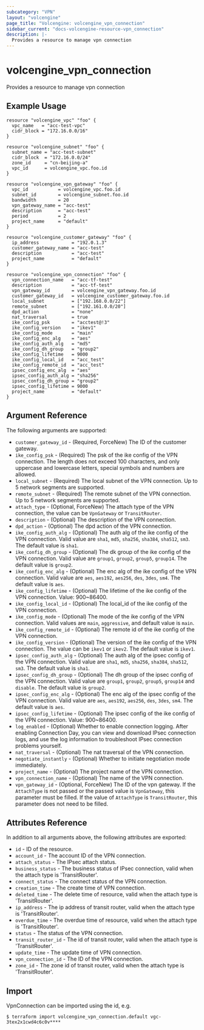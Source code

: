 ```yaml
---
subcategory: "VPN"
layout: "volcengine"
page_title: "Volcengine: volcengine_vpn_connection"
sidebar_current: "docs-volcengine-resource-vpn_connection"
description: |-
  Provides a resource to manage vpn connection
---
```

# volcengine_vpn_connection
Provides a resource to manage vpn connection
## Example Usage
```hcl
resource "volcengine_vpc" "foo" {
  vpc_name   = "acc-test-vpc"
  cidr_block = "172.16.0.0/16"
}

resource "volcengine_subnet" "foo" {
  subnet_name = "acc-test-subnet"
  cidr_block  = "172.16.0.0/24"
  zone_id     = "cn-beijing-a"
  vpc_id      = volcengine_vpc.foo.id
}

resource "volcengine_vpn_gateway" "foo" {
  vpc_id           = volcengine_vpc.foo.id
  subnet_id        = volcengine_subnet.foo.id
  bandwidth        = 20
  vpn_gateway_name = "acc-test"
  description      = "acc-test"
  period           = 2
  project_name     = "default"
}

resource "volcengine_customer_gateway" "foo" {
  ip_address            = "192.0.1.3"
  customer_gateway_name = "acc-test"
  description           = "acc-test"
  project_name          = "default"
}

resource "volcengine_vpn_connection" "foo" {
  vpn_connection_name   = "acc-tf-test"
  description           = "acc-tf-test"
  vpn_gateway_id        = volcengine_vpn_gateway.foo.id
  customer_gateway_id   = volcengine_customer_gateway.foo.id
  local_subnet          = ["192.168.0.0/22"]
  remote_subnet         = ["192.161.0.0/20"]
  dpd_action            = "none"
  nat_traversal         = true
  ike_config_psk        = "acctest@!3"
  ike_config_version    = "ikev1"
  ike_config_mode       = "main"
  ike_config_enc_alg    = "aes"
  ike_config_auth_alg   = "md5"
  ike_config_dh_group   = "group2"
  ike_config_lifetime   = 9000
  ike_config_local_id   = "acc_test"
  ike_config_remote_id  = "acc_test"
  ipsec_config_enc_alg  = "aes"
  ipsec_config_auth_alg = "sha256"
  ipsec_config_dh_group = "group2"
  ipsec_config_lifetime = 9000
  project_name          = "default"
}
```
## Argument Reference
The following arguments are supported:
* `customer_gateway_id` - (Required, ForceNew) The ID of the customer gateway.
* `ike_config_psk` - (Required) The psk of the ike config of the VPN connection. The length does not exceed 100 characters, and only uppercase and lowercase letters, special symbols and numbers are allowed.
* `local_subnet` - (Required) The local subnet of the VPN connection. Up to 5 network segments are supported.
* `remote_subnet` - (Required) The remote subnet of the VPN connection. Up to 5 network segments are supported.
* `attach_type` - (Optional, ForceNew) The attach type of the VPN connection, the value can be `VpnGateway` or `TransitRouter`.
* `description` - (Optional) The description of the VPN connection.
* `dpd_action` - (Optional) The dpd action of the VPN connection.
* `ike_config_auth_alg` - (Optional) The auth alg of the ike config of the VPN connection. Valid value are `sha1`, `md5`, `sha256`, `sha384`, `sha512`, `sm3`. The default value is `sha1`.
* `ike_config_dh_group` - (Optional) The dk group of the ike config of the VPN connection. Valid value are `group1`, `group2`, `group5`, `group14`. The default value is `group2`.
* `ike_config_enc_alg` - (Optional) The enc alg of the ike config of the VPN connection. Valid value are `aes`, `aes192`, `aes256`, `des`, `3des`, `sm4`. The default value is `aes`.
* `ike_config_lifetime` - (Optional) The lifetime of the ike config of the VPN connection. Value: 900~86400.
* `ike_config_local_id` - (Optional) The local_id of the ike config of the VPN connection.
* `ike_config_mode` - (Optional) The mode of the ike config of the VPN connection. Valid values are `main`, `aggressive`, and default value is `main`.
* `ike_config_remote_id` - (Optional) The remote id of the ike config of the VPN connection.
* `ike_config_version` - (Optional) The version of the ike config of the VPN connection. The value can be `ikev1` or `ikev2`. The default value is `ikev1`.
* `ipsec_config_auth_alg` - (Optional) The auth alg of the ipsec config of the VPN connection. Valid value are `sha1`, `md5`, `sha256`, `sha384`, `sha512`, `sm3`. The default value is `sha1`.
* `ipsec_config_dh_group` - (Optional) The dh group of the ipsec config of the VPN connection. Valid value are `group1`, `group2`, `group5`, `group14` and `disable`. The default value is `group2`.
* `ipsec_config_enc_alg` - (Optional) The enc alg of the ipsec config of the VPN connection. Valid value are `aes`, `aes192`, `aes256`, `des`, `3des`, `sm4`. The default value is `aes`.
* `ipsec_config_lifetime` - (Optional) The ipsec config of the ike config of the VPN connection. Value: 900~86400.
* `log_enabled` - (Optional) Whether to enable connection logging. After enabling Connection Day, you can view and download IPsec connection logs, and use the log information to troubleshoot IPsec connection problems yourself.
* `nat_traversal` - (Optional) The nat traversal of the VPN connection.
* `negotiate_instantly` - (Optional) Whether to initiate negotiation mode immediately.
* `project_name` - (Optional) The project name of the VPN connection.
* `vpn_connection_name` - (Optional) The name of the VPN connection.
* `vpn_gateway_id` - (Optional, ForceNew) The ID of the vpn gateway. If the `AttachType` is not passed or the passed value is `VpnGateway`, this parameter must be filled. If the value of `AttachType` is `TransitRouter`, this parameter does not need to be filled.

## Attributes Reference
In addition to all arguments above, the following attributes are exported:
* `id` - ID of the resource.
* `account_id` - The account ID of the VPN connection.
* `attach_status` - The IPsec attach status.
* `business_status` - The business status of IPsec connection, valid when the attach type is 'TransitRouter'.
* `connect_status` - The connect status of the VPN connection.
* `creation_time` - The create time of VPN connection.
* `deleted_time` - The delete time of resource, valid when the attach type is 'TransitRouter'.
* `ip_address` - The ip address of transit router, valid when the attach type is 'TransitRouter'.
* `overdue_time` - The overdue time of resource, valid when the attach type is 'TransitRouter'.
* `status` - The status of the VPN connection.
* `transit_router_id` - The id of transit router, valid when the attach type is 'TransitRouter'.
* `update_time` - The update time of VPN connection.
* `vpn_connection_id` - The ID of the VPN connection.
* `zone_id` - The zone id of transit router, valid when the attach type is 'TransitRouter'.


## Import
VpnConnection can be imported using the id, e.g.
```
$ terraform import volcengine_vpn_connection.default vgc-3tex2x1cwd4c6c0v****
```

